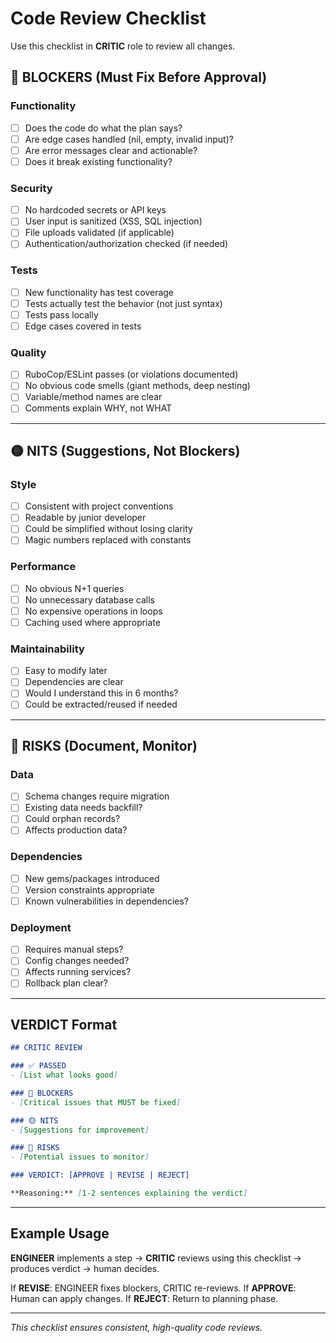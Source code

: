 # Code Review Checklist

Use this checklist in **CRITIC** role to review all changes.

## 🔴 BLOCKERS (Must Fix Before Approval)

### Functionality
- [ ] Does the code do what the plan says?
- [ ] Are edge cases handled (nil, empty, invalid input)?
- [ ] Are error messages clear and actionable?
- [ ] Does it break existing functionality?

### Security
- [ ] No hardcoded secrets or API keys
- [ ] User input is sanitized (XSS, SQL injection)
- [ ] File uploads validated (if applicable)
- [ ] Authentication/authorization checked (if needed)

### Tests
- [ ] New functionality has test coverage
- [ ] Tests actually test the behavior (not just syntax)
- [ ] Tests pass locally
- [ ] Edge cases covered in tests

### Quality
- [ ] RuboCop/ESLint passes (or violations documented)
- [ ] No obvious code smells (giant methods, deep nesting)
- [ ] Variable/method names are clear
- [ ] Comments explain WHY, not WHAT

---

## 🟡 NITS (Suggestions, Not Blockers)

### Style
- [ ] Consistent with project conventions
- [ ] Readable by junior developer
- [ ] Could be simplified without losing clarity
- [ ] Magic numbers replaced with constants

### Performance
- [ ] No obvious N+1 queries
- [ ] No unnecessary database calls
- [ ] No expensive operations in loops
- [ ] Caching used where appropriate

### Maintainability
- [ ] Easy to modify later
- [ ] Dependencies are clear
- [ ] Would I understand this in 6 months?
- [ ] Could be extracted/reused if needed

---

## 🔵 RISKS (Document, Monitor)

### Data
- [ ] Schema changes require migration
- [ ] Existing data needs backfill?
- [ ] Could orphan records?
- [ ] Affects production data?

### Dependencies
- [ ] New gems/packages introduced
- [ ] Version constraints appropriate
- [ ] Known vulnerabilities in dependencies?

### Deployment
- [ ] Requires manual steps?
- [ ] Config changes needed?
- [ ] Affects running services?
- [ ] Rollback plan clear?

---

## VERDICT Format

```markdown
## CRITIC REVIEW

### ✅ PASSED
- [List what looks good]

### 🔴 BLOCKERS
- [Critical issues that MUST be fixed]

### 🟡 NITS
- [Suggestions for improvement]

### 🔵 RISKS
- [Potential issues to monitor]

### VERDICT: [APPROVE | REVISE | REJECT]

**Reasoning:** [1-2 sentences explaining the verdict]
```

---

## Example Usage

**ENGINEER** implements a step → **CRITIC** reviews using this checklist → produces verdict → human decides.

If **REVISE**: ENGINEER fixes blockers, CRITIC re-reviews.
If **APPROVE**: Human can apply changes.
If **REJECT**: Return to planning phase.

---

*This checklist ensures consistent, high-quality code reviews.*

